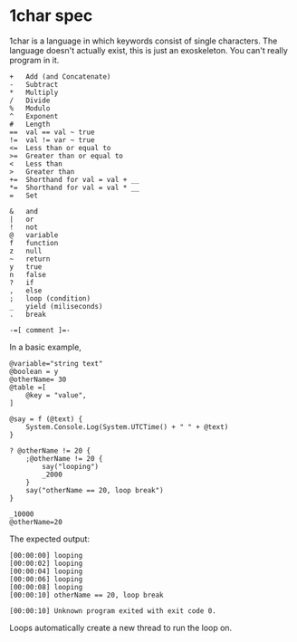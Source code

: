 # 1char spec

1char is a language in which keywords consist of single characters. The language doesn't actually exist, this is just an exoskeleton. You can't really program in it.

	+	Add (and Concatenate)
	-	Subtract
	*	Multiply
	/	Divide
	%	Modulo
	^	Exponent
	#	Length
	==	val == val ~ true
	!=	val != var ~ true
	<=	Less than or equal to
	>=	Greater than or equal to
	<	Less than
	>	Greater than
	+=	Shorthand for val = val + __
	*=	Shorthand for val = val * __
	=	Set
	
	&	and
	|	or
	!	not
	@	variable
	f	function
	z	null
	~	return
	y	true
	n	false
	?	if
	,	else
	;	loop (condition)
	_	yield (miliseconds)
	.	break
	
	-=[ comment ]=-

In a basic example,

	@variable="string text"
	@boolean = y
	@otherName= 30
	@table =[
		@key = "value",
	]
	
	@say = f (@text) {
		System.Console.Log(System.UTCTime() + " " + @text)
	}

	? @otherName != 20 {
		;@otherName != 20 {
			say("looping")
			_2000
		}
		say("otherName == 20, loop break")
	}
	
	_10000
	@otherName=20

The expected output:

	[00:00:00] looping
	[00:00:02] looping
	[00:00:04] looping
	[00:00:06] looping
	[00:00:08] looping
	[00:00:10] otherName == 20, loop break
	
	[00:00:10] Unknown program exited with exit code 0.

Loops automatically create a new thread to run the loop on.
